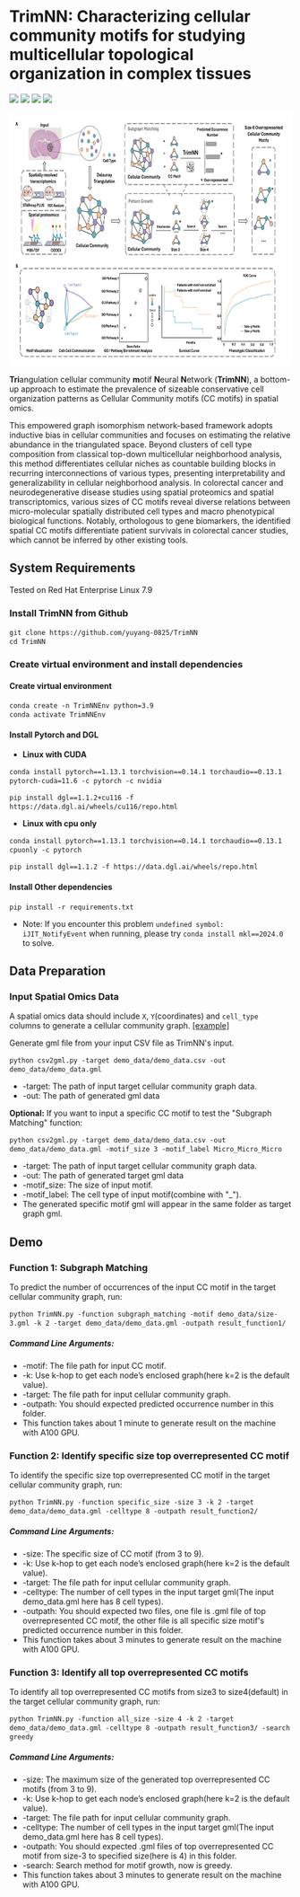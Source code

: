 # TrimNN: Characterizing cellular community motifs for studying multicellular topological organization in complex tissues

<img src="https://img.shields.io/badge/TrimNN-v0.0.1-blue"> <img src="https://img.shields.io/badge/Platform-Linux-blue"> <img src="https://img.shields.io/badge/Language-python3-blue"> <img src="https://img.shields.io/badge/License-MIT-blue">

<p align="center">
  <img height="450" width="800" src="https://github.com/yuyang-0825/TrimNN/blob/main/TrimNN.png"/>
</p>

**Tri**angulation cellular community **m**otif **N**eural **N**etwork (**TrimNN**), a bottom-up approach to estimate the prevalence of sizeable conservative cell organization patterns as Cellular Community motifs (CC motifs) in spatial omics.

This empowered graph isomorphism network-based framework adopts inductive bias in cellular communities and focuses on estimating the relative abundance in the triangulated space. Beyond clusters of cell type composition from classical top-down multicellular neighborhood analysis, this method differentiates cellular niches as countable building blocks in recurring interconnections of various types, presenting interpretability and generalizability in cellular neighborhood analysis. In colorectal cancer and neurodegenerative disease studies using spatial proteomics and spatial transcriptomics, various sizes of CC motifs reveal diverse relations between micro-molecular spatially distributed cell types and macro phenotypical biological functions. Notably, orthologous to gene biomarkers, the identified spatial CC motifs differentiate patient survivals in colorectal cancer studies, which cannot be inferred by other existing tools. 

## System Requirements
Tested on Red Hat Enterprise Linux 7.9

### Install TrimNN from Github
```
git clone https://github.com/yuyang-0825/TrimNN
cd TrimNN
```
### Create virtual environment and install dependencies

#### Create virtual environment
```
conda create -n TrimNNEnv python=3.9 
conda activate TrimNNEnv
```
#### Install Pytorch and DGL 
* **Linux with CUDA**
```
conda install pytorch==1.13.1 torchvision==0.14.1 torchaudio==0.13.1 pytorch-cuda=11.6 -c pytorch -c nvidia
```
```
pip install dgl==1.1.2+cu116 -f https://data.dgl.ai/wheels/cu116/repo.html
```
* **Linux with cpu only**
```
conda install pytorch==1.13.1 torchvision==0.14.1 torchaudio==0.13.1 cpuonly -c pytorch
```
```
pip install dgl==1.1.2 -f https://data.dgl.ai/wheels/repo.html
```
#### Install Other dependencies
```
pip install -r requirements.txt
```
* Note: If you encounter this problem ```undefined symbol: iJIT_NotifyEvent``` when running, please try ```conda install mkl==2024.0``` to solve.
## Data Preparation

### Input Spatial Omics Data
A spatial omics data should include ```X```, ```Y```(coordinates) and ```cell_type```  columns to generate a cellular community graph. [[example]](https://github.com/yuyang-0825/TrimNN/blob/main/demo_data/demo_data.csv)

Generate gml file from your input CSV file as TrimNN's input.
```
python csv2gml.py -target demo_data/demo_data.csv -out demo_data/demo_data.gml
```
* -target: The path of input target cellular community graph data.
* -out: The path of generated gml data

**Optional:** If you want to input a specific CC motif to test the "Subgraph Matching" function:
```
python csv2gml.py -target demo_data/demo_data.csv -out demo_data/demo_data.gml -motif_size 3 -motif_label Micro_Micro_Micro
```
* -target: The path of input target cellular community graph data.
* -out: The path of generated target gml data
* -motif_size: The size of input motif.
* -motif_label: The cell type of input motif(combine with "_").
* The generated specific motif gml will appear in the same folder as target graph gml.
 
## Demo
### Function 1: Subgraph Matching
To predict the number of occurrences of the input CC motif in the target cellular community graph, run:
```
python TrimNN.py -function subgraph_matching -motif demo_data/size-3.gml -k 2 -target demo_data/demo_data.gml -outpath result_function1/
```
##### Command Line Arguments:
*	-motif: The file path for input CC motif.
*	-k: Use k-hop to get each node’s enclosed graph(here k=2 is the default value).
*	-target: The file path for input cellular community graph.
*	-outpath: You should expected predicted occurrence number in this folder.
*	This function takes about 1 minute to generate result on the machine with A100 GPU.
  
### Function 2: Identify specific size top overrepresented CC motif
To identify the specific size top overrepresented CC motif in the target cellular community graph, run:
```
python TrimNN.py -function specific_size -size 3 -k 2 -target demo_data/demo_data.gml -celltype 8 -outpath result_function2/
```
##### Command Line Arguments:
*	-size: The specific size of CC motif (from 3 to 9).
*	-k: Use k-hop to get each node’s enclosed graph(here k=2 is the default value).
*	-target: The file path for input cellular community graph.
*	-celltype: The number of cell types in the input target gml(The input demo_data.gml here has 8 cell types).
*	-outpath: You should expected two files, one file is .gml file of top overrepresented CC motif, the other file is all specific size motif's predicted occurrence number in this folder.
*	This function takes about 3 minutes to generate result on the machine with A100 GPU.

### Function 3: Identify all top overrepresented CC motifs
To identify all top overrepresented CC motifs from size3 to size4(default) in the target cellular community graph, run:
```
python TrimNN.py -function all_size -size 4 -k 2 -target demo_data/demo_data.gml -celltype 8 -outpath result_function3/ -search greedy 
```
##### Command Line Arguments:
*	-size: The maximum size of the generated top overrepresented CC motifs (from 3 to 9).
*	-k: Use k-hop to get each node’s enclosed graph(here k=2 is the default value).
*	-target: The file path for input cellular community graph.
*	-celltype: The number of cell types in the input target gml(The input demo_data.gml here has 8 cell types).
*	-outpath: You should expected .gml files of top overrepresented CC motif from size-3 to specified size(here is 4) in this folder.
*	-search: Search method for motif growth, now is greedy.
*	This function takes about 3 minutes to generate result on the machine with A100 GPU.
